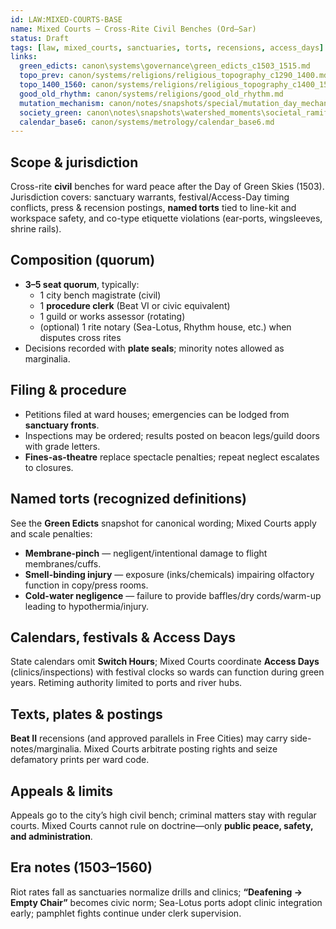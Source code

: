 ```yaml
---
id: LAW:MIXED-COURTS-BASE
name: Mixed Courts — Cross-Rite Civil Benches (Ord–Sar)
status: Draft
tags: [law, mixed_courts, sanctuaries, torts, recensions, access_days]
links:
  green_edicts: canon\systems\governance\green_edicts_c1503_1515.md
  topo_prev: canon/systems/religions/religious_topography_c1290_1400.md
  topo_1400_1560: canon/systems/religions/religious_topography_c1400_1560.md
  good_old_rhythm: canon/systems/religions/good_old_rhythm.md
  mutation_mechanism: canon/notes/snapshots/special/mutation_day_mechanism.md
  society_green: canon\notes\snapshots\watershed_moments\societal_ramifications_green_skies_c1503_1530.md
  calendar_base6: canon/systems/metrology/calendar_base6.md
---
```


## Scope & jurisdiction
Cross-rite **civil** benches for ward peace after the Day of Green Skies (1503). Jurisdiction covers: sanctuary warrants, festival/Access-Day timing conflicts, press & recension postings, **named torts** tied to line-kit and workspace safety, and co-type etiquette violations (ear-ports, wingsleeves, shrine rails).

## Composition (quorum)
- **3–5 seat quorum**, typically:
  - 1 city bench magistrate (civil)
  - 1 **procedure clerk** (Beat VI or civic equivalent)
  - 1 guild or works assessor (rotating)
  - (optional) 1 rite notary (Sea-Lotus, Rhythm house, etc.) when disputes cross rites
- Decisions recorded with **plate seals**; minority notes allowed as marginalia.

## Filing & procedure
- Petitions filed at ward houses; emergencies can be lodged from **sanctuary fronts**.
- Inspections may be ordered; results posted on beacon legs/guild doors with grade letters.
- **Fines-as-theatre** replace spectacle penalties; repeat neglect escalates to closures.

## Named torts (recognized definitions)
See the **Green Edicts** snapshot for canonical wording; Mixed Courts apply and scale penalties:
- **Membrane-pinch** — negligent/intentional damage to flight membranes/cuffs.
- **Smell-binding injury** — exposure (inks/chemicals) impairing olfactory function in copy/press rooms.
- **Cold-water negligence** — failure to provide baffles/dry cords/warm-up leading to hypothermia/injury.

## Calendars, festivals & Access Days
State calendars omit **Switch Hours**; Mixed Courts coordinate **Access Days** (clinics/inspections) with festival clocks so wards can function during green years. Retiming authority limited to ports and river hubs.

## Texts, plates & postings
**Beat II** recensions (and approved parallels in Free Cities) may carry side-notes/marginalia. Mixed Courts arbitrate posting rights and seize defamatory prints per ward code.

## Appeals & limits
Appeals go to the city’s high civil bench; criminal matters stay with regular courts. Mixed Courts cannot rule on doctrine—only **public peace, safety, and administration**.

## Era notes (1503–1560)
Riot rates fall as sanctuaries normalize drills and clinics; **“Deafening → Empty Chair”** becomes civic norm; Sea-Lotus ports adopt clinic integration early; pamphlet fights continue under clerk supervision.
